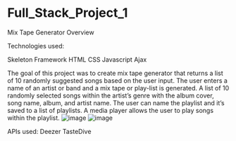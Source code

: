 # Full_Stack_Project_1
Mix Tape Generator
Overview

Technologies used:

Skeleton Framework
HTML
CSS
Javascript
Ajax

The goal of this project was to create mix tape generator that returns a list of 10 randomly suggested songs based on the user input. The user enters a name of an artist or band and a mix tape or play-list is generated. A list of 10 randomly selected songs within the artist’s genre with the album cover, song name, album, and artist name. The user can name the playlist and it’s saved to a list of playlists. A media player allows the user to play songs within the playlist.
![image](https://user-images.githubusercontent.com/15931465/107121616-66c16980-6861-11eb-800c-a274a0a2c16b.png)
![image](https://user-images.githubusercontent.com/15931465/107121620-6f19a480-6861-11eb-81c6-f48106a592fa.png)

APIs used:
Deezer
TasteDive